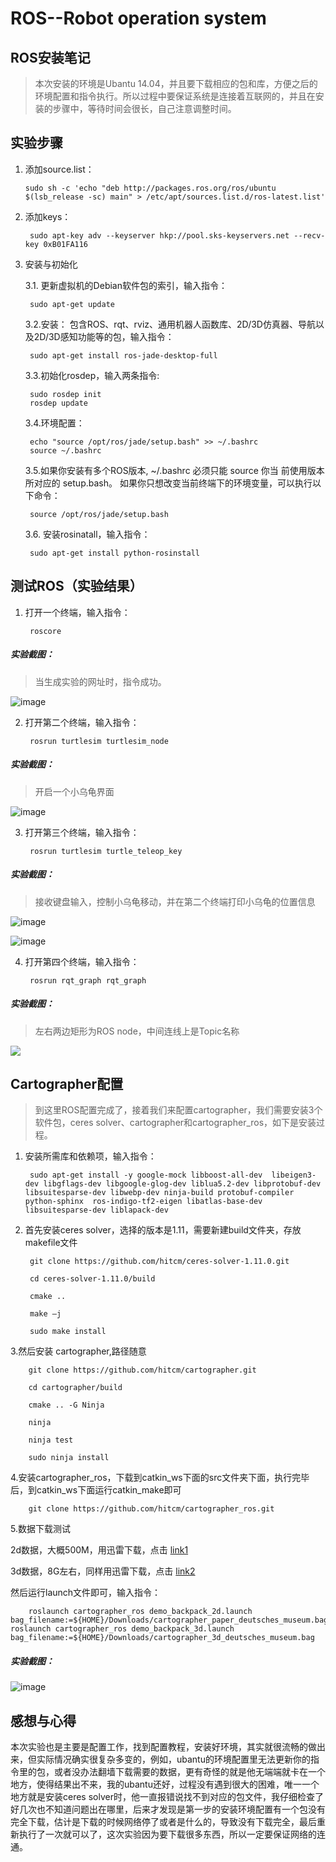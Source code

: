 # ROS--Robot operation system

## ROS安装笔记
> 本次安装的环境是Ubantu 14.04，并且要下载相应的包和库，方便之后的环境配置和指令执行。所以过程中要保证系统是连接着互联网的，并且在安装的步骤中，等待时间会很长，自己注意调整时间。

## 实验步骤
1.  添加source.list：

        sudo sh -c 'echo "deb http://packages.ros.org/ros/ubuntu $(lsb_release -sc) main" > /etc/apt/sources.list.d/ros-latest.list'

2. 添加keys：
   
        sudo apt-key adv --keyserver hkp://pool.sks-keyservers.net --recv-key 0xB01FA116

3. 安装与初始化
    
    3.1. 更新虚拟机的Debian软件包的索引，输入指令：

        sudo apt-get update 
    
    3.2.安装： 包含ROS、rqt、rviz、通用机器人函数库、2D/3D仿真器、导航以及2D/3D感知功能等的包，输入指令：
    
        sudo apt-get install ros-jade-desktop-full
    
    3.3.初始化rosdep，输入两条指令:
    
        sudo rosdep init
        rosdep update 

    3.4.环境配置：
    
        echo "source /opt/ros/jade/setup.bash" >> ~/.bashrc
        source ~/.bashrc
    
    3.5.如果你安装有多个ROS版本, ~/.bashrc 必须只能 source 你当 前使用版本所对应的 setup.bash。 如果你只想改变当前终端下的环境变量，可以执行以下命令：
        
        source /opt/ros/jade/setup.bash 
    
    3.6. 安装rosinatall，输入指令：
    
        sudo apt-get install python-rosinstall
        
## 测试ROS（实验结果）
1. 打开一个终端，输入指令：
    
        roscore
##### 实验截图：
> 当生成实验的网址时，指令成功。

![image](https://github.com/14353381ES2016/ES2016_14353381/blob/5a4f7b4a3a4f45ba9d62ebd853469e8e0ea42553/QQ%E6%88%AA%E5%9B%BE20161109213817.jpg?raw=true)

2. 打开第二个终端，输入指令：
        
        rosrun turtlesim turtlesim_node

##### 实验截图：
> 开启一个小乌龟界面

![image](https://raw.githubusercontent.com/14353381ES2016/ES2016_14353381/5a4f7b4a3a4f45ba9d62ebd853469e8e0ea42553/QQ%E6%88%AA%E5%9B%BE20161109213457.jpg)

3. 打开第三个终端，输入指令：
        
        rosrun turtlesim turtle_teleop_key

##### 实验截图：
> 接收键盘输入，控制小乌龟移动，并在第二个终端打印小乌龟的位置信息

![image](https://github.com/14353381ES2016/ES2016_14353381/blob/5a4f7b4a3a4f45ba9d62ebd853469e8e0ea42553/QQ%E6%88%AA%E5%9B%BE20161109213642.jpg?raw=true)

![image](https://github.com/14353381ES2016/ES2016_14353381/blob/5a4f7b4a3a4f45ba9d62ebd853469e8e0ea42553/QQ%E6%88%AA%E5%9B%BE20161109213739.jpg?raw=true)

4. 打开第四个终端，输入指令：
        
        rosrun rqt_graph rqt_graph

##### 实验截图：
> 左右两边矩形为ROS node，中间连线上是Topic名称

![](https://github.com/14353381ES2016/ES2016_14353381/blob/5a4f7b4a3a4f45ba9d62ebd853469e8e0ea42553/QQ%E6%88%AA%E5%9B%BE20161110123746.jpg?raw=true)

## Cartographer配置
> 到这里ROS配置完成了，接着我们来配置cartographer，我们需要安装3个软件包，ceres solver、cartographer和cartographer_ros，如下是安装过程。

1. 安装所需库和依赖项，输入指令：

        sudo apt-get install -y google-mock libboost-all-dev  libeigen3-dev libgflags-dev libgoogle-glog-dev liblua5.2-dev libprotobuf-dev  libsuitesparse-dev libwebp-dev ninja-build protobuf-compiler python-sphinx  ros-indigo-tf2-eigen libatlas-base-dev libsuitesparse-dev liblapack-dev

2. 首先安装ceres solver，选择的版本是1.11，需要新建build文件夹，存放makefile文件
    
        git clone https://github.com/hitcm/ceres-solver-1.11.0.git

        cd ceres-solver-1.11.0/build

        cmake ..

        make –j

        sudo make install
        
3.然后安装 cartographer,路径随意

        git clone https://github.com/hitcm/cartographer.git

        cd cartographer/build

        cmake .. -G Ninja

        ninja

        ninja test

        sudo ninja install
        
4.安装cartographer_ros，下载到catkin_ws下面的src文件夹下面，执行完毕后，到catkin_ws下面运行catkin_make即可

        git clone https://github.com/hitcm/cartographer_ros.git



5.数据下载测试
    
2d数据，大概500M，用迅雷下载，点击
[link1](https://storage.googleapis.com/cartographer-public-data/bags/backpack_2d/cartographer_paper_deutsches_museum.bag)

3d数据，8G左右，同样用迅雷下载，点击
[link2](https://storage.googleapis.com/cartographer-public-data/bags/backpack_3d/cartographer_3d_deutsches_museum.bag
)

然后运行launch文件即可，输入指令：

        roslaunch cartographer_ros demo_backpack_2d.launch bag_filename:=${HOME}/Downloads/cartographer_paper_deutsches_museum.bag
    roslaunch cartographer_ros demo_backpack_3d.launch bag_filename:=${HOME}/Downloads/cartographer_3d_deutsches_museum.bag
    
##### 实验截图：
> 
![image](https://github.com/14353381ES2016/ES2016_14353381/blob/master/QQ%E5%9B%BE%E7%89%8720161110130832.png?raw=true)

## 感想与心得
本次实验也是主要是配置工作，找到配置教程，安装好环境，其实就很流畅的做出来，但实际情况确实很复杂多变的，例如，ubantu的环境配置里无法更新你的指令里的包，或者没办法翻墙下载需要的数据，更有奇怪的就是他无端端就卡在一个地方，使得结果出不来，我的ubantu还好，过程没有遇到很大的困难，唯一一个地方就是安装ceres solver时，他一直报错说找不到对应的包文件，我仔细检查了好几次也不知道问题出在哪里，后来才发现是第一步的安装环境配置有一个包没有完全下载，估计是下载的时候网络停了或者是什么的，导致没有下载完全，最后重新执行了一次就可以了，这次实验因为要下载很多东西，所以一定要保证网络的连通。
